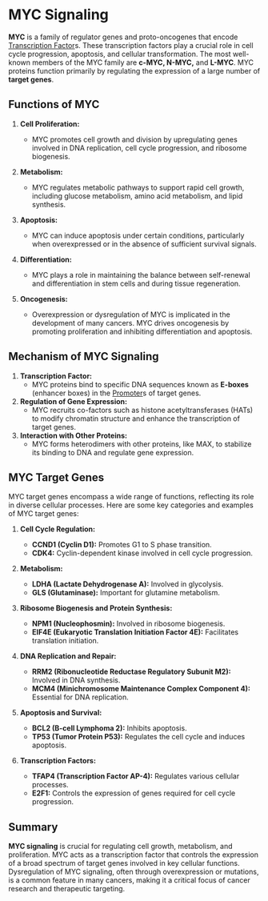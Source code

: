 # MYC Signaling

**MYC** is a family of regulator genes and proto-oncogenes that encode [Transcription Factor](Transcription%20Factor.md)s. These transcription factors play a crucial role in cell cycle progression, apoptosis, and cellular transformation. The most well-known members of the MYC family are **c-MYC, N-MYC,** and **L-MYC**. MYC proteins function primarily by regulating the expression of a large number of **target genes**.

## Functions of MYC

1. **Cell Proliferation:**
   - MYC promotes cell growth and division by upregulating genes involved in DNA replication, cell cycle progression, and ribosome biogenesis.
   
2. **Metabolism:**
   - MYC regulates metabolic pathways to support rapid cell growth, including glucose metabolism, amino acid metabolism, and lipid synthesis.
   
3. **Apoptosis:**
   - MYC can induce apoptosis under certain conditions, particularly when overexpressed or in the absence of sufficient survival signals.

4. **Differentiation:**
   - MYC plays a role in maintaining the balance between self-renewal and differentiation in stem cells and during tissue regeneration.

5. **Oncogenesis:**
   - Overexpression or dysregulation of MYC is implicated in the development of many cancers. MYC drives oncogenesis by promoting proliferation and inhibiting differentiation and apoptosis.

## Mechanism of MYC Signaling

1. **Transcription Factor:**
   - MYC proteins bind to specific DNA sequences known as **E-boxes** (enhancer boxes) in the [Promoter](Promoter.md)s of target genes.
2. **Regulation of Gene Expression:**
   - MYC recruits co-factors such as histone acetyltransferases (HATs) to modify chromatin structure and enhance the transcription of target genes.
3. **Interaction with Other Proteins:**
   - MYC forms heterodimers with other proteins, like MAX, to stabilize its binding to DNA and regulate gene expression.

## MYC Target Genes

MYC target genes encompass a wide range of functions, reflecting its role in diverse cellular processes. Here are some key categories and examples of MYC target genes:

1. **Cell Cycle Regulation:**
   - **CCND1 (Cyclin D1):** Promotes G1 to S phase transition.
   - **CDK4:** Cyclin-dependent kinase involved in cell cycle progression.

2. **Metabolism:**
   - **LDHA (Lactate Dehydrogenase A):** Involved in glycolysis.
   - **GLS (Glutaminase):** Important for glutamine metabolism.

3. **Ribosome Biogenesis and Protein Synthesis:**
   - **NPM1 (Nucleophosmin):** Involved in ribosome biogenesis.
   - **EIF4E (Eukaryotic Translation Initiation Factor 4E):** Facilitates translation initiation.

4. **DNA Replication and Repair:**
   - **RRM2 (Ribonucleotide Reductase Regulatory Subunit M2):** Involved in DNA synthesis.
   - **MCM4 (Minichromosome Maintenance Complex Component 4):** Essential for DNA replication.

5. **Apoptosis and Survival:**
   - **BCL2 (B-cell Lymphoma 2):** Inhibits apoptosis.
   - **TP53 (Tumor Protein P53):** Regulates the cell cycle and induces apoptosis.

6. **Transcription Factors:**
   - **TFAP4 (Transcription Factor AP-4):** Regulates various cellular processes.
   - **E2F1:** Controls the expression of genes required for cell cycle progression.

## Summary

**MYC signaling** is crucial for regulating cell growth, metabolism, and proliferation. MYC acts as a transcription factor that controls the expression of a broad spectrum of target genes involved in key cellular functions. Dysregulation of MYC signaling, often through overexpression or mutations, is a common feature in many cancers, making it a critical focus of cancer research and therapeutic targeting.